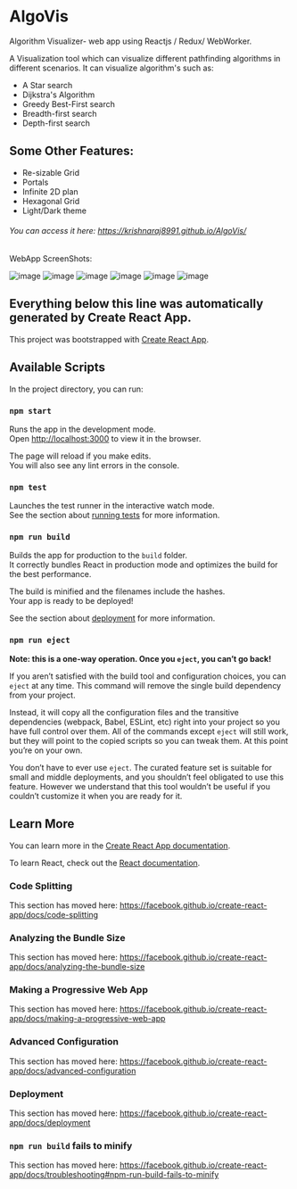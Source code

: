 # AlgoVis

Algorithm Visualizer- web app using Reactjs / Redux/ WebWorker.

A Visualization tool which can visualize different pathfinding algorithms in different scenarios.
It can visualize algorithm's such as:

- A Star search
- Dijkstra's Algorithm
- Greedy Best-First search
- Breadth-first search
- Depth-first search

## Some Other Features:

- Re-sizable Grid
- Portals
- Infinite 2D plan
- Hexagonal Grid
- Light/Dark theme

###### You can access it here: https://krishnaraj8991.github.io/AlgoVis/

WebApp ScreenShots:

![image](https://user-images.githubusercontent.com/49141311/94742353-32114300-0393-11eb-82d9-941d0a07a5af.png)
![image](https://user-images.githubusercontent.com/49141311/94742387-405f5f00-0393-11eb-801d-8f9840f93519.png)
![image](https://user-images.githubusercontent.com/49141311/94742378-3ccbd800-0393-11eb-9f81-e41fcda0cade.png)
![image](https://user-images.githubusercontent.com/49141311/94742430-4ead7b00-0393-11eb-9f0a-5c98132f65e3.png)
![image](https://user-images.githubusercontent.com/49141311/94742457-553bf280-0393-11eb-8373-aee2dc955eaf.png)
![image](https://user-images.githubusercontent.com/49141311/94742476-5c630080-0393-11eb-9e37-1191e3b2d0db.png)

## Everything below this line was automatically generated by Create React App.

This project was bootstrapped with [Create React App](https://github.com/facebook/create-react-app).

## Available Scripts

In the project directory, you can run:

### `npm start`

Runs the app in the development mode.<br />
Open [http://localhost:3000](http://localhost:3000) to view it in the browser.

The page will reload if you make edits.<br />
You will also see any lint errors in the console.

### `npm test`

Launches the test runner in the interactive watch mode.<br />
See the section about [running tests](https://facebook.github.io/create-react-app/docs/running-tests) for more information.

### `npm run build`

Builds the app for production to the `build` folder.<br />
It correctly bundles React in production mode and optimizes the build for the best performance.

The build is minified and the filenames include the hashes.<br />
Your app is ready to be deployed!

See the section about [deployment](https://facebook.github.io/create-react-app/docs/deployment) for more information.

### `npm run eject`

**Note: this is a one-way operation. Once you `eject`, you can’t go back!**

If you aren’t satisfied with the build tool and configuration choices, you can `eject` at any time. This command will remove the single build dependency from your project.

Instead, it will copy all the configuration files and the transitive dependencies (webpack, Babel, ESLint, etc) right into your project so you have full control over them. All of the commands except `eject` will still work, but they will point to the copied scripts so you can tweak them. At this point you’re on your own.

You don’t have to ever use `eject`. The curated feature set is suitable for small and middle deployments, and you shouldn’t feel obligated to use this feature. However we understand that this tool wouldn’t be useful if you couldn’t customize it when you are ready for it.

## Learn More

You can learn more in the [Create React App documentation](https://facebook.github.io/create-react-app/docs/getting-started).

To learn React, check out the [React documentation](https://reactjs.org/).

### Code Splitting

This section has moved here: https://facebook.github.io/create-react-app/docs/code-splitting

### Analyzing the Bundle Size

This section has moved here: https://facebook.github.io/create-react-app/docs/analyzing-the-bundle-size

### Making a Progressive Web App

This section has moved here: https://facebook.github.io/create-react-app/docs/making-a-progressive-web-app

### Advanced Configuration

This section has moved here: https://facebook.github.io/create-react-app/docs/advanced-configuration

### Deployment

This section has moved here: https://facebook.github.io/create-react-app/docs/deployment

### `npm run build` fails to minify

This section has moved here: https://facebook.github.io/create-react-app/docs/troubleshooting#npm-run-build-fails-to-minify
